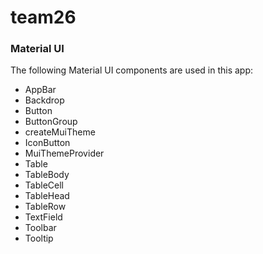 # team26

### Material UI

The following Material UI components are used in this app:

- AppBar
- Backdrop
- Button
- ButtonGroup
- createMuiTheme
- IconButton
- MuiThemeProvider
- Table
- TableBody
- TableCell
- TableHead
- TableRow
- TextField
- Toolbar
- Tooltip
